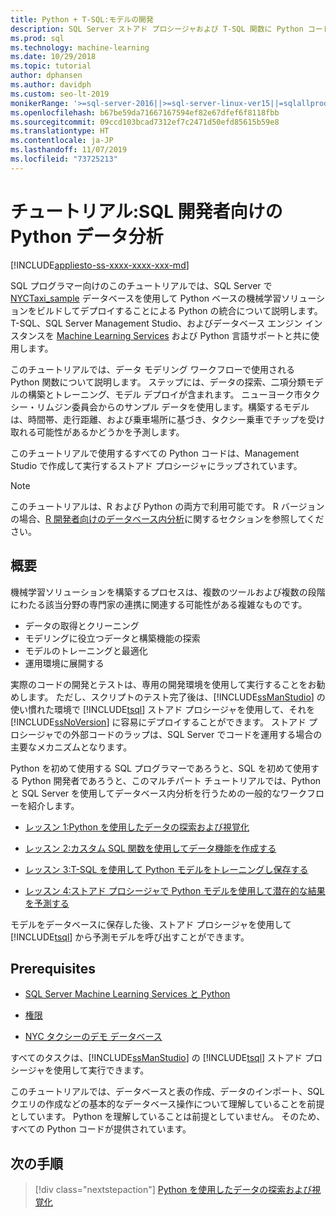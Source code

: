 ```yaml
---
title: Python + T-SQL:モデルの開発
description: SQL Server ストアド プロシージャおよび T-SQL 関数に Python コードを埋め込む方法について説明します。
ms.prod: sql
ms.technology: machine-learning
ms.date: 10/29/2018
ms.topic: tutorial
author: dphansen
ms.author: davidph
ms.custom: seo-lt-2019
monikerRange: '>=sql-server-2016||>=sql-server-linux-ver15||=sqlallproducts-allversions'
ms.openlocfilehash: b67be59da71667167594ef82e67dfef6f8118fbb
ms.sourcegitcommit: 09ccd103bcad7312ef7c2471d50efd85615b59e8
ms.translationtype: HT
ms.contentlocale: ja-JP
ms.lasthandoff: 11/07/2019
ms.locfileid: "73725213"
---
```

# <a name="tutorial-python-data-analytics-for-sql-developers"></a>チュートリアル:SQL 開発者向けの Python データ分析
[!INCLUDE[appliesto-ss-xxxx-xxxx-xxx-md](../../includes/appliesto-ss-xxxx-xxxx-xxx-md.md)]

SQL プログラマー向けのこのチュートリアルでは、SQL Server で [NYCTaxi_sample](demo-data-nyctaxi-in-sql.md) データベースを使用して Python ベースの機械学習ソリューションをビルドしてデプロイすることによる Python の統合について説明します。 T-SQL、SQL Server Management Studio、およびデータベース エンジン インスタンスを [Machine Learning Services](../install/sql-machine-learning-services-windows-install.md) および Python 言語サポートと共に使用します。

このチュートリアルでは、データ モデリング ワークフローで使用される Python 関数について説明します。 ステップには、データの探索、二項分類モデルの構築とトレーニング、モデル デプロイが含まれます。 ニューヨーク市タクシー・リムジン委員会からのサンプル データを使用します。構築するモデルは、時間帯、走行距離、および乗車場所に基づき、タクシー乗車でチップを受け取れる可能性があるかどうかを予測します。 

このチュートリアルで使用するすべての Python コードは、Management Studio で作成して実行するストアド プロシージャにラップされています。

> [!NOTE]
> このチュートリアルは、R および Python の両方で利用可能です。 R バージョンの場合、[R 開発者向けのデータベース内分析](sqldev-in-database-r-for-sql-developers.md)に関するセクションを参照してください。

## <a name="overview"></a>概要

機械学習ソリューションを構築するプロセスは、複数のツールおよび複数の段階にわたる該当分野の専門家の連携に関連する可能性がある複雑なものです。

+ データの取得とクリーニング
+ モデリングに役立つデータと構築機能の探索
+ モデルのトレーニングと最適化
+ 運用環境に展開する

実際のコードの開発とテストは、専用の開発環境を使用して実行することをお勧めします。 ただし、スクリプトのテスト完了後は、[!INCLUDE[ssManStudio](../../includes/ssmanstudio-md.md)] の使い慣れた環境で [!INCLUDE[tsql](../../includes/tsql-md.md)] ストアド プロシージャを使用して、それを [!INCLUDE[ssNoVersion](../../includes/ssnoversion-md.md)] に容易にデプロイすることができます。 ストアド プロシージャでの外部コードのラップは、SQL Server でコードを運用する場合の主要なメカニズムとなります。

Python を初めて使用する SQL プログラマーであろうと、SQL を初めて使用する Python 開発者であろうと、このマルチパート チュートリアルでは、Python と SQL Server を使用してデータベース内分析を行うための一般的なワークフローを紹介します。 

+ [レッスン 1:Python を使用したデータの探索および視覚化](sqldev-py3-explore-and-visualize-the-data.md)

+ [レッスン 2:カスタム SQL 関数を使用してデータ機能を作成する](sqldev-py4-create-data-features-using-t-sql.md)

+ [レッスン 3:T-SQL を使用して Python モデルをトレーニングし保存する](sqldev-py5-train-and-save-a-model-using-t-sql.md)

+ [レッスン 4:ストアド プロシージャで Python モデルを使用して潜在的な結果を予測する](sqldev-py6-operationalize-the-model.md)

モデルをデータベースに保存した後、ストアド プロシージャを使用して [!INCLUDE[tsql](../../includes/tsql-md.md)] から予測モデルを呼び出すことができます。

## <a name="prerequisites"></a>Prerequisites

+ [SQL Server Machine Learning Services と Python](../install/sql-machine-learning-services-windows-install.md#verify-installation)

+ [権限](../security/user-permission.md)

+ [NYC タクシーのデモ データベース](demo-data-nyctaxi-in-sql.md)

すべてのタスクは、[!INCLUDE[ssManStudio](../../includes/ssmanstudio-md.md)] の [!INCLUDE[tsql](../../includes/tsql-md.md)] ストアド プロシージャを使用して実行できます。

このチュートリアルでは、データベースと表の作成、データのインポート、SQL クエリの作成などの基本的なデータベース操作について理解していることを前提としています。 Python を理解していることは前提としていません。 そのため、すべての Python コードが提供されています。 

## <a name="next-steps"></a>次の手順

> [!div class="nextstepaction"]
> [Python を使用したデータの探索および視覚化](sqldev-py3-explore-and-visualize-the-data.md)
